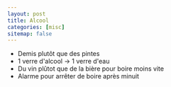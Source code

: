 ```yaml
---
layout: post
title: Alcool
categories: [misc]
sitemap: false
---
```


<ul>
    <li>Demis plutôt que des pintes</li>
    <li>1 verre d'alcool -> 1 verre d'eau</li>
    <li>Du vin plûtot que de la bière pour boire moins vite</li>
    <li>Alarme pour arrêter de boire après minuit</li>
</ul>
